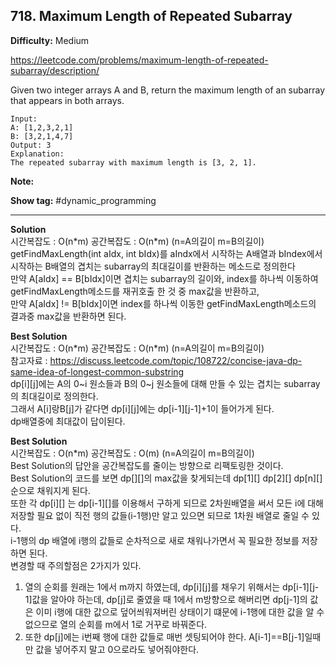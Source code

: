 ## 718. Maximum Length of Repeated Subarray

**Difficulty:** Medium

https://leetcode.com/problems/maximum-length-of-repeated-subarray/description/

Given two integer arrays A and B, return the maximum length of an subarray that appears in both arrays.
 
```
Input:
A: [1,2,3,2,1]
B: [3,2,1,4,7]
Output: 3
Explanation: 
The repeated subarray with maximum length is [3, 2, 1].
```

**Note:**

**Show tag:** \#dynamic\_programming

------------------------------------

**Solution** <br/>
시간복잡도 : O(n\*m) 공간복잡도 : O(n\*m) (n=A의길이 m=B의길이) <br/>
getFindMaxLength(int aIdx, int bIdx)를 aIndx에서 시작하는 A배열과 bIndex에서 시작하는 B배열의 겹치는 subarray의 최대길이를 반환하는 메소드로 정의한다 <br/>
만약 A[aIdx] == B[bIdx]이면 겹치는 subarray의 길이와, index를 하나씩 이동하여 getFindMaxLength메소드를 재귀호출 한 것 중 max값을 반환하고, <br/>
만약 A[aIdx] != B[bIdx]이면 index를 하나씩 이동한 getFindMaxLength메소드의 결과중 max값을 반환하면 된다. <br/>

**Best Solution** <br/>
시간복잡도 : O(n\*m) 공간복잡도 : O(n\*m) (n=A의길이 m=B의길이) <br/>
참고자료 : https://discuss.leetcode.com/topic/108722/concise-java-dp-same-idea-of-longest-common-substring <br/>
dp\[i\]\[j\]에는 A의 0~i 원소들과 B의 0~j 원소들에 대해 만들 수 있는 겹치는 subarray의 최대길이로 정의한다. <br/>
그래서 A\[i\]랑B\[j\]가 같다면 dp\[i\]\[j\]에는 dp\[i-1\]\[j-1\]+1이 들어가게 된다. <br/>
dp배열중에 최대값이 답이된다. <br/>

**Best Solution** <br/>
시간복잡도 : O(n\*m) 공간복잡도 : O(m) (n=A의길이 m=B의길이) <br/>
Best Solution의 답안을 공간복잡도를 줄이는 방향으로 리팩토링한 것이다. <br/>
Best Solution의 코드를 보면 dp\[\]\[\]의 max값을 찾게되는데 dp\[1\]\[\] dp\[2\]\[\] dp\[n\]\[\]순으로 채워지게 된다. <br/>
또한 각 dp\[i\]\[\] 는 dp\[i-1\]\[\]를 이용해서 구하게 되므로 2차원배열을 써서 모든 i에 대해 저장할 필요 없이 직전 행의 값들(i-1행)만 알고 있으면 되므로 1차원 배열로 줄일 수 있다. <br/>
i-1행의 dp 배열에 i행의 값들로 순차적으로 새로 채워나가면서 꼭 필요한 정보를 저장하면 된다. <br/>
변경할 때 주의할점은 2가지가 있다. <br/>
1. 열의 순회를 원래는 1에서 m까지 하였는데, dp\[i\]\[j\]를 채우기 위해서는 dp\[i-1\]\[j-1\]값을 알아야 하는데, dp[j]로 줄였을 때 1에서 m방향으로 해버리면 dp[j-1]의 값은 이미 i행에 대한 값으로 덮어씌워져버린 상태이기 떄문에 i-1행에 대한 값을 알 수 없으므로 열의 순회를 m에서 1로 거꾸로 바꿔준다. <br/>
2. 또한 dp[j]에는 i번째 행에 대한 값들로 매번 셋팅되어야 한다. A[i-1]==B[j-1]일때만 값을 넣어주지 말고 0으로라도 넣어줘야한다. <br/>